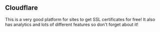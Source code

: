 ## Cloudflare
This is a very good platform for sites to get SSL certificates for free! It also has analytics and lots of different features so don't forget about it!